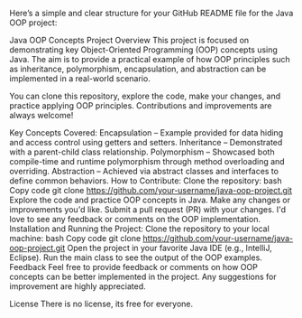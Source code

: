 
Here’s a simple and clear structure for your GitHub README file for the Java OOP project:

Java OOP Concepts Project
Overview
This project is focused on demonstrating key Object-Oriented Programming (OOP) concepts using Java. The aim is to provide a practical example of how OOP principles such as inheritance, polymorphism, encapsulation, and abstraction can be implemented in a real-world scenario.

You can clone this repository, explore the code, make your changes, and practice applying OOP principles. Contributions and improvements are always welcome!

Key Concepts Covered:
Encapsulation – Example provided for data hiding and access control using getters and setters.
Inheritance – Demonstrated with a parent-child class relationship.
Polymorphism – Showcased both compile-time and runtime polymorphism through method overloading and overriding.
Abstraction – Achieved via abstract classes and interfaces to define common behaviors.
How to Contribute:
Clone the repository:
bash
Copy code
git clone https://github.com/your-username/java-oop-project.git
Explore the code and practice OOP concepts in Java.
Make any changes or improvements you'd like.
Submit a pull request (PR) with your changes. I'd love to see any feedback or comments on the OOP implementation.
Installation and Running the Project:
Clone the repository to your local machine:
bash
Copy code
git clone https://github.com/your-username/java-oop-project.git
Open the project in your favorite Java IDE (e.g., IntelliJ, Eclipse).
Run the main class to see the output of the OOP examples.
Feedback
Feel free to provide feedback or comments on how OOP concepts can be better implemented in the project. Any suggestions for improvement are highly appreciated.

License
There is no license, its free for everyone.
